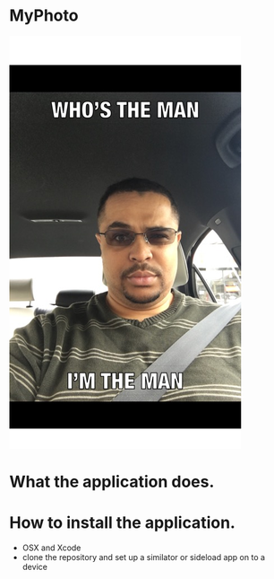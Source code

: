 # MyPhoto

![alt text][ScreenShot]

[ScreenShot]: https://github.com/1ryberr/MemeMe/blob/master/IMG_0009.JPG

# What the application does.
>
# How to install the application.
- OSX and Xcode
- clone the repository and  set up a similator or sideload app on to a device 
